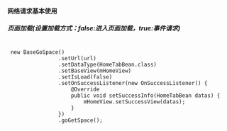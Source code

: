 #### 网络请求基本使用

##### 页面加载(设置加载方式：false:进入页面加载，true:事件请求)
<pre><code>
 new BaseGoSpace<HomeTabBean>()
                .setUrl(url)
                .setDataType(HomeTabBean.class)
                .setBaseView(mHomeView)
                .setIsLoad(false)
                .setOnSuccessListener(new OnSuccessListener<HomeTabBean>() {
                    @Override
                    public void setSuccessInfo(HomeTabBean datas) {
                        mHomeView.setSuccessView(datas);
                    }
                })
                .goGetSpace();
</code></pre>
